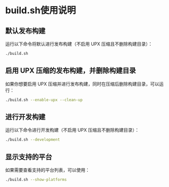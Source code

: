 # build.sh使用说明

## 默认发布构建
运行以下命令将默认进行发布构建（不启用 UPX 压缩且不删除构建目录）：

```bash
./build.sh
```

## 启用 UPX 压缩的发布构建，并删除构建目录
如果你想要启用 UPX 压缩并进行发布构建，同时在压缩后删除构建目录，可以运行：

```bash
./build.sh --enable-upx --clean-up
```

## 进行开发构建
运行以下命令进行开发构建（不启用 UPX 压缩且不删除构建目录）：

```bash
./build.sh --development
```

## 显示支持的平台
如果需要查看支持的平台列表，可以使用：

```bash
./build.sh --show-platforms
```